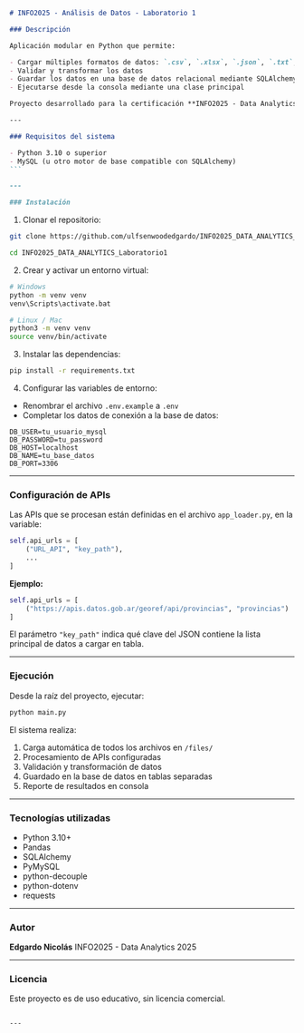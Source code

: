 ````markdown
# INFO2025 - Análisis de Datos - Laboratorio 1

### Descripción

Aplicación modular en Python que permite:

- Cargar múltiples formatos de datos: `.csv`, `.xlsx`, `.json`, `.txt`, APIs REST
- Validar y transformar los datos
- Guardar los datos en una base de datos relacional mediante SQLAlchemy
- Ejecutarse desde la consola mediante una clase principal

Proyecto desarrollado para la certificación **INFO2025 - Data Analytics**.

---

### Requisitos del sistema

- Python 3.10 o superior
- MySQL (u otro motor de base compatible con SQLAlchemy)
```

---

### Instalación

````

1. Clonar el repositorio:

```bash
git clone https://github.com/ulfsenwoodedgardo/INFO2025_DATA_ANALYTICS_Laboratorio1.git

cd INFO2025_DATA_ANALYTICS_Laboratorio1
````

2. Crear y activar un entorno virtual:

```bash
# Windows
python -m venv venv
venv\Scripts\activate.bat

# Linux / Mac
python3 -m venv venv
source venv/bin/activate
```

3. Instalar las dependencias:

```bash
pip install -r requirements.txt
```

4. Configurar las variables de entorno:

* Renombrar el archivo `.env.example` a `.env`
* Completar los datos de conexión a la base de datos:

```env
DB_USER=tu_usuario_mysql
DB_PASSWORD=tu_password
DB_HOST=localhost
DB_NAME=tu_base_datos
DB_PORT=3306
```

---

### Configuración de APIs

Las APIs que se procesan están definidas en el archivo `app_loader.py`, en la variable:

```python
self.api_urls = [
    ("URL_API", "key_path"),
    ...
]
```

**Ejemplo:**

```python
self.api_urls = [
    ("https://apis.datos.gob.ar/georef/api/provincias", "provincias")
]
```

El parámetro `"key_path"` indica qué clave del JSON contiene la lista principal de datos a cargar en tabla.

---

### Ejecución

Desde la raíz del proyecto, ejecutar:

```bash
python main.py
```

El sistema realiza:

1. Carga automática de todos los archivos en `/files/`
2. Procesamiento de APIs configuradas
3. Validación y transformación de datos
4. Guardado en la base de datos en tablas separadas
5. Reporte de resultados en consola

---

### Tecnologías utilizadas

* Python 3.10+
* Pandas
* SQLAlchemy
* PyMySQL
* python-decouple
* python-dotenv
* requests

---

### Autor

**Edgardo Nicolás**
INFO2025 - Data Analytics 2025

---

### Licencia

Este proyecto es de uso educativo, sin licencia comercial.

```

---
